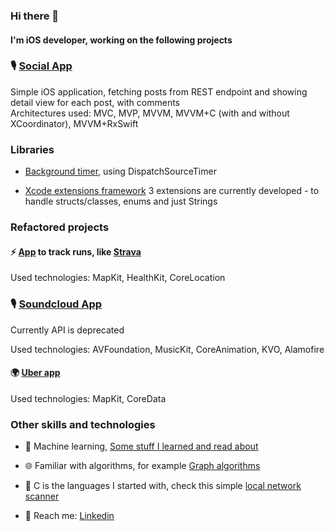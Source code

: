 ### Hi there 👋

#### I'm iOS developer, working on the following projects 


### 🎙   [Social App](https://github.com/PracticeFeb2021)
Simple iOS application, fetching posts from REST endpoint and showing detail view for each post, with comments  
Architectures used: MVC, MVP, MVVM, MVVM+C (with and without XCoordinator), MVVM+RxSwift


### Libraries   

- [Background timer](https://github.com/bretsko/TimerKit), using DispatchSourceTimer

- [Xcode extensions framework](https://github.com/XcodeExtKit)
3 extensions are currently developed - to handle structs/classes, enums and just Strings 


### Refactored projects

#### ⚡️ [App](https://github.com/RunTracker) to track runs, like [Strava](https://apps.apple.com/us/app/strava-run-ride-swim/id426826309)
Used technologies: MapKit, HealthKit, CoreLocation

### 🎙 [Soundcloud App](https://github.com/SoundcloudUnofficialApp)

Currently API is deprecated  

Used technologies: AVFoundation, MusicKit, CoreAnimation, KVO, Alamofire

####  🌍  [Uber app](https://github.com/bretsko/Uber)
Used technologies: MapKit, CoreData


### Other skills and technologies   

- 💅 Machine learning, [Some stuff I learned and read about](https://github.com/bretsko/AI-links)   

- 🌐 Familiar with algorithms, for example [Graph algorithms](https://github.com/bretsko/GraphAlgorithms)

- 🌱 C is the languages I started with, check this simple [local network scanner](https://github.com/bretsko/network-capture)

-  💬 Reach me: [Linkedin](https://www.linkedin.com/in/oleksandr-bretsko/)

